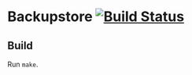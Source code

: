# Backupstore [![Build Status](https://drone-publish.longhorn.io/api/badges/longhorn/backupstore/status.svg)](https://drone-publish.longhorn.io/longhorn/backupstore)
## Build

Run `make`.
